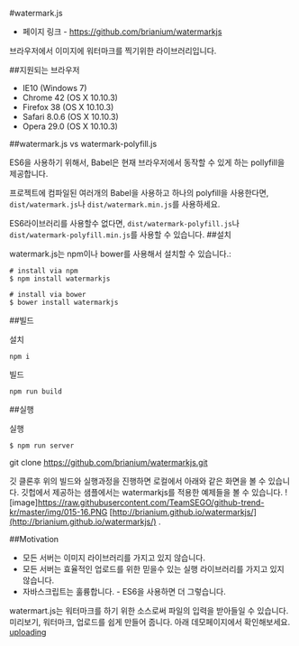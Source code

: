 #watermark.js 

- 페이지 링크 - https://github.com/brianium/watermarkjs

브라우저에서 이미지에 워터마크를 찍기위한 라이브러리입니다.

##지원되는 브라우저

* IE10 (Windows 7)
* Chrome 42 (OS X 10.10.3)
* Firefox 38 (OS X 10.10.3)
* Safari 8.0.6 (OS X 10.10.3)
* Opera 29.0 (OS X 10.10.3)

##watermark.js vs watermark-polyfill.js

ES6을 사용하기 위해서, Babel은 현재 브라우저에서 동작할 수 있게 하는 pollyfill을 제공합니다.

프로젝트에 컴파일된 여러개의 Babel을 사용하고 하나의 polyfill을 사용한다면, `dist/watermark.js`나 `dist/watermark.min.js`를 사용하세요.

ES6라이브러리를 사용할수 없다면, `dist/watermark-polyfill.js`나 `dist/watermark-polyfill.min.js`를 사용할 수 있습니다. 
##설치

watermark.js는 npm이나 bower를 사용해서 설치할 수 있습니다.:

```
# install via npm
$ npm install watermarkjs

# install via bower
$ bower install watermarkjs
```

##빌드

설치
```
npm i
```

빌드
```
npm run build
```

##실행

실행

```
$ npm run server
```

git clone https://github.com/brianium/watermarkjs.git

깃 클론후 위의 빌드와 실행과정을 진행하면 로컬에서 아래와 같은 화면을 볼 수 있습니다.
깃헙에서 제공하는 샘플에서는 watermarkjs를 적용한 예제들을 볼 수 있습니다.
![image]https://raw.githubusercontent.com/TeamSEGO/github-trend-kr/master/img/015-16.PNG
[http://brianium.github.io/watermarkjs/](http://brianium.github.io/watermarkjs/)
.

##Motivation

* 모든 서버는 이미지 라이브러리를 가지고 있지 않습니다.
* 모든 서버는 효율적인 업로드를 위한 믿을수 있는 실행 라이브러리를 가지고 있지 않습니다.
* 자바스크립트는 훌륭합니다. - ES6을 사용하면 더 그렇습니다.

watermart.js는 워터마크를 하기 위한 소스로써 파일의 입력을 받아들일 수 있습니다.  미리보기, 워터마크, 업로드를 쉽게 만들어 줍니다. 아래 데모페이지에서 확인해보세요.
 [uploading](http://brianium.github.io/watermarkjs/uploading.html) 

